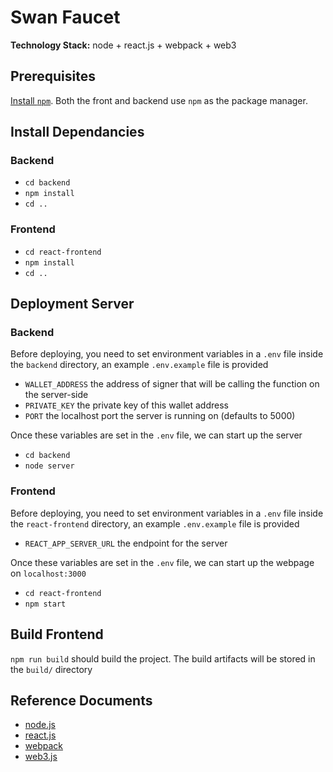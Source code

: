 # Swan Faucet

**Technology Stack:** node + react.js + webpack + web3

## Prerequisites

[Install `npm`](https://nodejs.org/en/download/). Both the front and backend use `npm` as the package manager.

## Install Dependancies

### Backend

- `cd backend`
- `npm install`
- `cd ..`

### Frontend

- `cd react-frontend`
- `npm install`
- `cd ..`

## Deployment Server

### Backend

Before deploying, you need to set environment variables in a `.env` file inside the `backend` directory, an example `.env.example` file is provided

- `WALLET_ADDRESS` the address of signer that will be calling the function on the server-side
- `PRIVATE_KEY` the private key of this wallet address
- `PORT` the localhost port the server is running on (defaults to 5000)

Once these variables are set in the `.env` file, we can start up the server

- `cd backend`
- `node server`

### Frontend

Before deploying, you need to set environment variables in a `.env` file inside the `react-frontend` directory, an example `.env.example` file is provided

- `REACT_APP_SERVER_URL` the endpoint for the server

Once these variables are set in the `.env` file, we can start up the webpage on `localhost:3000`

- `cd react-frontend`
- `npm start`

## Build Frontend

`npm run build` should build the project. The build artifacts will be stored in the `build/` directory

## Reference Documents

- [node.js](https://nodejs.org/en/docs/)
- [react.js](https://reactjs.org/)
- [webpack](https://webpack.js.org/concepts/)
- [web3.js](https://web3js.readthedocs.io/en/v1.5.2/)
